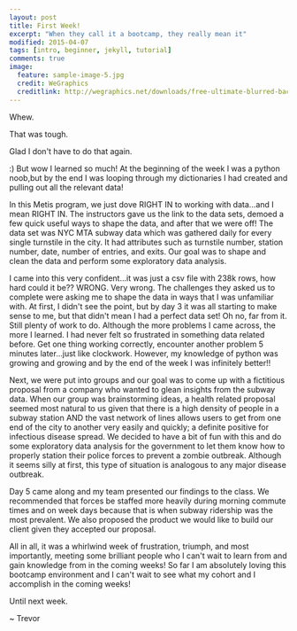 ```yaml
---
layout: post
title: First Week!
excerpt: "When they call it a bootcamp, they really mean it"
modified: 2015-04-07
tags: [intro, beginner, jekyll, tutorial]
comments: true
image:
  feature: sample-image-5.jpg
  credit: WeGraphics
  creditlink: http://wegraphics.net/downloads/free-ultimate-blurred-background-pack/
---
```


Whew.

That was tough.

Glad I don't have to do that again.

:)
But wow I learned so much!  At the beginning of the week I was a python noob,but by the end I was looping through my dictionaries I had created and pulling out all the relevant data!

In this Metis program, we just dove RIGHT IN to working with data...and I mean RIGHT IN.  The instructors gave us the link to the data sets, demoed a few quick useful ways to shape the data, and after that we were off!  The data set was NYC MTA subway data which was gathered daily for every single turnstile in the city.  It had attributes such as turnstile number, station number,
date, number of entries, and exits.  Our goal was to shape and clean the data and perform some exploratory data analysis.

I came into this very confident...it was just a csv file with 238k rows, how hard could it be?? WRONG. Very wrong.  The challenges they asked us to complete were asking me to shape the data in ways that I was unfamiliar with.  At first, I didn't see the point, but by day 3 it was all starting to make sense to me, but that didn't mean I had a perfect data set!  Oh no, far from it.  Still plenty of work to do.  Although the more problems I came across, the more I learned.  I had never felt so frustrated in something data related before.  Get one thing working correctly, encounter another problem 5 minutes later...just like clockwork.  However, my knowledge of python was growing and growing and by the end of the week I was infinitely better!!

Next, we were put into groups and our goal was to come up with a fictitious proposal from a company who wanted to glean insights from the subway data.  When our group was brainstorming ideas, a health related proposal seemed most natural to us given that there is a high density of people in a subway station AND the vast network of lines allows users to get from one end of the city to another very easily and quickly; a definite positive for infectious disease spread.  We decided to have a bit of fun with this and do some exploratory data analysis for the government to let them know how to properly station their police forces to prevent a zombie outbreak.  Although it seems silly at first, this type of situation is analogous to any major disease outbreak.

Day 5 came along and my team presented our findings to the class.  We recommended that forces be staffed more heavily during morning commute times and on week days because that is when subway ridership was the most prevalent.  We also proposed the product we would like to build our client given they accepted our proposal.

All in all, it was a whirlwind week of frustration, triumph, and most importantly, meeting some brilliant people who I can't wait to learn from and gain knowledge from in the coming weeks!  So far I am absolutely loving this bootcamp environment and I can't wait to see what my cohort and I accomplish
in the coming weeks!

Until next week.

~ Trevor
